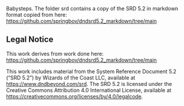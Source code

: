 Babysteps.
The folder srd contains a copy of the SRD 5.2 in markdown format copied from here: https://github.com/springbov/dndsrd5.2_markdown/tree/main

## Legal Notice

This work derives from work done here: https://github.com/springbov/dndsrd5.2_markdown/tree/main

This work includes material from the System Reference Document 5.2 (“SRD 5.2”) by Wizards of the Coast LLC, available at https://www.dndbeyond.com/srd. The SRD 5.2 is licensed under the Creative Commons Attribution 4.0 International License, available at https://creativecommons.org/licenses/by/4.0/legalcode.
